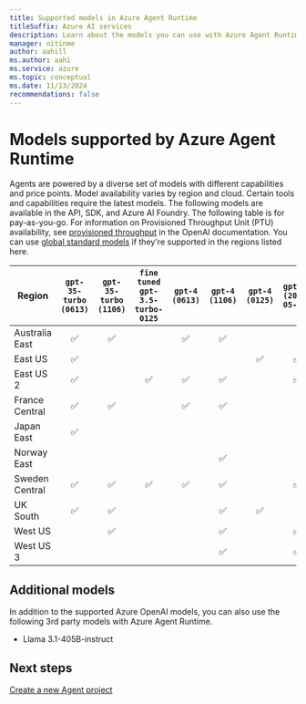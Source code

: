 ```yaml
---
title: Supported models in Azure Agent Runtime
titleSuffix: Azure AI services
description: Learn about the models you can use with Azure Agent Runtime.
manager: nitinme
author: aahill
ms.author: aahi
ms.service: azure
ms.topic: conceptual
ms.date: 11/13/2024
recommendations: false
---
```


# Models supported by Azure Agent Runtime

Agents are powered by a diverse set of models with different capabilities and price points. Model availability varies by region and cloud. Certain tools and capabilities require the latest models. The following models are available in the API, SDK, and Azure AI Foundry. The following table is for pay-as-you-go. For information on Provisioned Throughput Unit (PTU) availability, see [provisioned throughput](../../openai/concepts/provisioned-throughput.md) in the OpenAI documentation. You can use [global standard models](../../openai/concepts/models.md#global-standard-model-availability) if they're supported in the regions listed here. 

| Region | `gpt-35-turbo (0613)` | `gpt-35-turbo (1106)`| `fine tuned gpt-3.5-turbo-0125` | `gpt-4 (0613)` | `gpt-4 (1106)` | `gpt-4 (0125)` | `gpt-4o (2024-05-13)` | `gpt-4o-mini (2024-07-18)` |
|-----|:---:|:---:|:---:|:---:|:---:|:---:|:---:|:---:|
| Australia East | ✅ | ✅ | | ✅ |✅ | | | |
| East US  | ✅ | | | | | ✅ | ✅ |✅|
| East US 2 | ✅ |  | ✅ | ✅ |✅ | |✅| |
| France Central  | ✅ | ✅ | | ✅ |✅ |  | | |
| Japan East | ✅ |  | | | | | | |
| Norway East | |  | | | ✅ |  | | |
| Sweden Central | ✅ |✅ | ✅ |✅ |✅| |✅| |
| UK South | ✅  | ✅ | | | ✅ | ✅ |  | |
| West US |  | ✅ | | | ✅ | |✅| |
| West US 3 |  |  | | |✅ | |✅| |

## Additional models

In addition to the supported Azure OpenAI models, you can also use the following 3rd party models with Azure Agent Runtime. 

* Llama 3.1-405B-instruct

## Next steps

[Create a new Agent project](../quickstart.md)